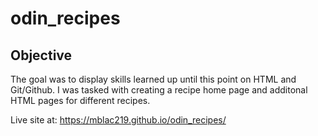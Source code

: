 # odin_recipes
## Objective
The goal was to display skills learned up until this point on HTML and Git/Github.  I was tasked with creating a recipe home page and additonal HTML pages for different recipes.  

Live site at: https://mblac219.github.io/odin_recipes/
